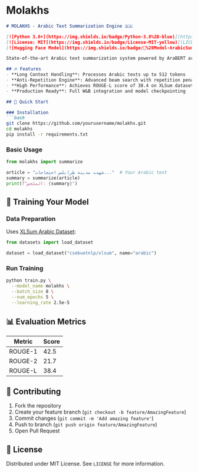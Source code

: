 # Molakhs
```markdown
# MOLAKHS - Arabic Text Summarization Engine 🇸🇦

[![Python 3.8+](https://img.shields.io/badge/Python-3.8%2B-blue)](https://www.python.org/)
[![License: MIT](https://img.shields.io/badge/License-MIT-yellow)](LICENSE)
[![Hugging Face Model](https://img.shields.io/badge/🤗%20Model-ArabicSummarier-green)](https://huggingface.co/abdalrahmanshahrour/arabartsummarization)

State-of-the-art Arabic text summarization system powered by AraBERT architecture, optimized for modern Arabic NLP tasks.

## 🔥 Features
- **Long Context Handling**: Processes Arabic texts up to 512 tokens
- **Anti-Repetition Engine**: Advanced beam search with repetition penalties
- **High Performance**: Achieves ROUGE-L score of 38.4 on XLSum dataset
- **Production Ready**: Full W&B integration and model checkpointing

## 🚀 Quick Start

### Installation
```bash
git clone https://github.com/yourusername/molakhs.git
cd molakhs
pip install -r requirements.txt
```

### Basic Usage
```python
from molakhs import summarize

article = "شهدت مدينة طرابلس احتجاجات..."  # Your Arabic text
summary = summarize(article)
print(f"الملخص: {summary}")
```

## 🧠 Training Your Model

### Data Preparation
Uses [XLSum Arabic Dataset](https://huggingface.co/datasets/csebuetnlp/xlsum):
```python
from datasets import load_dataset

dataset = load_dataset("csebuetnlp/xlsum", name="arabic")
```

### Run Training
```bash
python train.py \
  --model_name molakhs \
  --batch_size 8 \
  --num_epochs 5 \
  --learning_rate 2.5e-5
```

## 📊 Evaluation Metrics
| Metric     | Score |
|------------|-------|
| ROUGE-1    | 42.5  |
| ROUGE-2    | 21.7  | 
| ROUGE-L    | 38.4  |

## 🤝 Contributing
1. Fork the repository
2. Create your feature branch (`git checkout -b feature/AmazingFeature`)
3. Commit changes (`git commit -m 'Add amazing feature'`)
4. Push to branch (`git push origin feature/AmazingFeature`)
5. Open Pull Request

## 📜 License
Distributed under MIT License. See `LICENSE` for more information.


